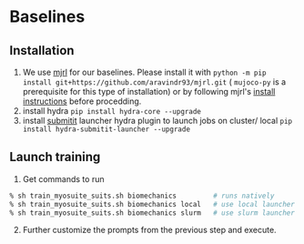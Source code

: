 # Baselines

## Installation
1. We use [mjrl](https://github.com/aravindr93/mjrl) for our baselines. Please install it with `python -m pip install git+https://github.com/aravindr93/mjrl.git` ( `mujoco-py` is a prerequisite for this type of installation) or by following mjrl's [install instructions](https://github.com/aravindr93/mjrl/tree/master/setup#installation) before procedding.
3. install hydra `pip install hydra-core --upgrade`
4. install [submitit](https://github.com/facebookincubator/submitit) launcher hydra plugin to launch jobs on cluster/ local `pip install hydra-submitit-launcher --upgrade`


## Launch training
1. Get commands to run
```bash
% sh train_myosuite_suits.sh biomechanics         # runs natively
% sh train_myosuite_suits.sh biomechanics local   # use local launcher
% sh train_myosuite_suits.sh biomechanics slurm   # use slurm launcher
```
2. Further customize the prompts from the previous step and execute.

